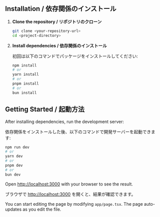 ## Installation / 依存関係のインストール

1. **Clone the repository / リポジトリのクローン**

   ```bash
   git clone <your-repository-url>
   cd <project-directory>
   ```

2. **Install dependencies / 依存関係のインストール**

   初回は以下のコマンドでパッケージをインストールしてください:

   ```bash
   npm install
   # or
   yarn install
   # or
   pnpm install
   # or
   bun install
   ```

## Getting Started / 起動方法

After installing dependencies, run the development server:

依存関係をインストールした後、以下のコマンドで開発サーバーを起動できます:

```bash
npm run dev
# or
yarn dev
# or
pnpm dev
# or
bun dev
```

Open [http://localhost:3000](http://localhost:3000) with your browser to see the result.

ブラウザで [http://localhost:3000](http://localhost:3000) を開くと、結果が確認できます。

You can start editing the page by modifying `app/page.tsx`. The page auto-updates as you edit the file.